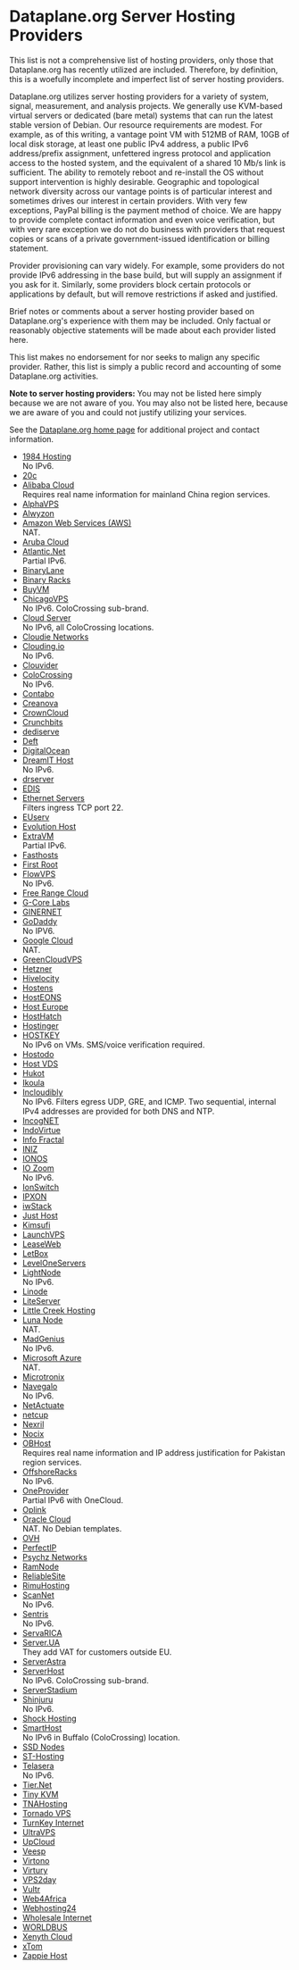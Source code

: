 # Dataplane.org Server Hosting Providers

This list is not a comprehensive list of hosting providers, only those
that Dataplane.org has recently utilized are included.  Therefore, by
definition, this is a woefully incomplete and imperfect list of server
hosting providers.

Dataplane.org utilizes server hosting providers for a variety of system,
signal, measurement, and analysis projects.  We generally use KVM-based
virtual servers or dedicated (bare metal) systems that can run the
latest stable version of Debian.  Our resource requirements are modest.
For example, as of this writing, a vantage point VM with 512MB of RAM,
10GB of local disk storage, at least one public IPv4 address, a public
IPv6 address/prefix assignment, unfettered ingress protocol and
application access to the hosted system, and the equivalent of a shared
10 Mb/s link is sufficient.  The ability to remotely reboot and
re-install the OS without support intervention is highly desirable.
Geographic and topological network diversity across our vantage points
is of particular interest and sometimes drives our interest in certain
providers.  With very few exceptions, PayPal billing is the payment
method of choice.  We are happy to provide complete contact information
and even voice verification, but with very rare exception we do not do
business with providers that request copies or scans of a private
government-issued identification or billing statement.

Provider provisioning can vary widely.  For example, some providers do
not provide IPv6 addressing in the base build, but will supply an
assignment if you ask for it.  Similarly, some providers block certain
protocols or applications by default, but will remove restrictions if
asked and justified.

Brief notes or comments about a server hosting provider based on
Dataplane.org's experience with them may be included.  Only factual or
reasonably objective statements will be made about each provider listed
here.

This list makes no endorsement for nor seeks to malign any specific
provider.  Rather, this list is simply a public record and accounting of
some Dataplane.org activities.

**Note to server hosting providers:** You may not be listed here simply
because we are not aware of you.  You may also not be listed here,
because we are aware of you and could not justify utilizing your
services.

See the [Dataplane.org home page](https://dataplane.org) for additional
project and contact information.

*   [1984 Hosting](https://1984.hosting)  
    No IPv6.
*   [20c](https://20c.com)
*   [Alibaba Cloud](https://www.alibabacloud.com)  
    Requires real name information for mainland China region services.
*   [AlphaVPS](https://alphavps.bg)
*   [Alwyzon](https://www.alwyzon.com)
*   [Amazon Web Services (AWS)](https://aws.amazon.com)  
    NAT.
*   [Aruba Cloud](https://www.arubacloud.com)  
*   [Atlantic.Net](https://atlantic.net)  
    Partial IPv6.
*   [BinaryLane](https://www.binarylane.com.au)
*   [Binary Racks](https://www.binaryracks.com)
*   [BuyVM](https://buyvm.net)
*   [ChicagoVPS](https://chicagovps.net)  
    No IPv6. ColoCrossing sub-brand.
*   [Cloud Server](https://cloudserver.net)  
    No IPv6, all ColoCrossing locations.
*   [Cloudie Networks](https://cloudie.sh)
*   [Clouding.io](https://clouding.io)  
    No IPv6.
*   [Clouvider](https://www.clouvider.com)
*   [ColoCrossing](https://www.colocrossing.com)  
    No IPv6.
*   [Contabo](https://contabo.com)
*   [Creanova](https://creanova.org)
*   [CrownCloud](https://crowncloud.net)
*   [Crunchbits](https://crunchbits.com)
*   [dediserve](https://www.dediserve.com)
*   [Deft](https://deft.com)
*   [DigitalOcean](https://www.digitalocean.com)
*   [DreamIT Host](https://dreamithost.com.au)  
    No IPv6.
*   [drserver](https://drserver.net)
*   [EDIS](https://www.edis.at)
*   [Ethernet Servers](https://www.ethernetservers.com)  
    Filters ingress TCP port 22.
*   [EUserv](https://euserv.com/en)
*   [Evolution Host](https://evolution-host.com)
*   [ExtraVM](https://extravm.com)  
    Partial IPv6.
*   [Fasthosts](https://www.fasthosts.co.uk)
*   [First Root](https://www.first-root.com)
*   [FlowVPS](https://flowvps.com)  
    No IPv6.
*   [Free Range Cloud](https://freerangecloud.com)
*   [G-Core Labs](https://gcore.com)  
*   [GINERNET](https://ginernet.com)
*   [GoDaddy](https://www.godaddy.com)  
    No IPV6.
*   [Google Cloud](https://cloud.google.com)  
    NAT.
*   [GreenCloudVPS](https://greencloudvps.com)
*   [Hetzner](https://www.hetzner.com)
*   [Hivelocity](https://hivelocity.net)
*   [Hostens](https://www.hostens.com)
*   [HostEONS](https://hosteons.com)
*   [Host Europe](https://www.hosteurope.de)
*   [HostHatch](https://hosthatch.com)
*   [Hostinger](https://www.hostinger.com)
*   [HOSTKEY](https://hostkey.com)  
    No IPv6 on VMs. SMS/voice verification required.
*   [Hostodo](https://hostodo.com)
*   [Host VDS](https://hostvds.com)
*   [Hukot](https://hukot.cz)
*   [Ikoula](https://www.ikoula.com)
*   [Incloudibly](https://incloudibly.net)  
    No IPv6. Filters egress UDP, GRE, and ICMP.  Two sequential, internal IPv4 addresses are provided for both DNS and NTP.
*   [IncogNET](https://incognet.io)
*   [IndoVirtue](https://indovirtue.com)
*   [Info Fractal](https://infofractal.io)
*   [INIZ](https://iniz.com)
*   [IONOS](https://www.ionos.com)
*   [IO Zoom](https://www.iozoom.com)  
    No IPv6.
*   [IonSwitch](https://www.ionswitch.com)
*   [IPXON](https://www.ipxon.com)
*   [iwStack](https://iwstack.com)
*   [Just Host](https://just.hosting)
*   [Kimsufi](https://www.kimsufi.com)
*   [LaunchVPS](https://launchvps.com)
*   [LeaseWeb](https://www.leaseweb.com)
*   [LetBox](https://letbox.com)
*   [LevelOneServers](https://leveloneservers.com)
*   [LightNode](https://www.lightnode.com)  
    No IPv6.
*   [Linode](https://www.linode.com)
*   [LiteServer](https://www.liteserver.nl)
*   [Little Creek Hosting](https://www.littlecreekhosting.com)
*   [Luna Node](https://lunanode.com)   
    NAT.
*   [MadGenius](https://www.madgenius.com)  
    No IPv6.
*   [Microsoft Azure](https://azure.microsoft.com)  
    NAT.
*   [Microtronix](https://www.microtronixdc.com)
*   [Navegalo](https://www.navegalo.com)  
    No IPv6.
*   [NetActuate](https://netactuate.com)
*   [netcup](https://www.netcup.eu)
*   [Nexril](//nexril.net)
*   [Nocix](https://www.nocix.net)
*   [OBHost](https://www.obhost.net)  
    Requires real name information and IP address justification for Pakistan region services.
*   [OffshoreRacks](https://www.offshoreracks.com)  
    No IPv6.
*   [OneProvider](https://oneprovider.com)  
    Partial IPv6 with OneCloud.
*   [Oplink](https://oplink.net)
*   [Oracle Cloud](https://cloud.oracle.com)  
    NAT. No Debian templates.
*   [OVH](https://www.ovh.com)
*   [PerfectIP](https://www.perfectip.net)
*   [Psychz Networks](https://www.psychz.net)
*   [RamNode](https://ramnode.com)
*   [ReliableSite](https://reliablesite.net)
*   [RimuHosting](https://rimuhosting.com)
*   [ScanNet](https://scannet.dk)  
    No IPv6.
*   [Sentris](https://sentris.com)  
    No IPv6.
*   [ServaRICA](https://servarica.com)
*   [Server.UA](https://server.ua)  
    They add VAT for customers outside EU.
*   [ServerAstra](https://serverastra.com)
*   [ServerHost](https://serverhost.com)  
    No IPv6.  ColoCrossing sub-brand.
*   [ServerStadium](https://serverstadium.com)
*   [Shinjuru](https://www.shinjiru.com)  
    No IPv6.
*   [Shock Hosting](https://shockhosting.net)
*   [SmartHost](https://smarthost.net)  
    No IPv6 in Buffalo (ColoCrossing) location.
*   [SSD Nodes](https://www.ssdnodes.com)
*   [ST-Hosting](https://st-hosting.com)
*   [Telasera](https://www.telasera.com)  
    No IPv6.
*   [Tier.Net](https://www.tier.net)
*   [Tiny KVM](https://tinykvm.com)
*   [TNAHosting](https://tnahosting.net)  
*   [Tornado VPS](https://tornadovps.com)
*   [TurnKey Internet](https://turnkeyinternet.net)
*   [UltraVPS](https://www.ultravps.eu)
*   [UpCloud](https://upcloud.com)
*   [Veesp](https://veesp.com)
*   [Virtono](https://www.virtono.com)
*   [Virtury](https://virtury.com)  
*   [VPS2day](https://www.vps2day.com)
*   [Vultr](https://www.vultr.com)
*   [Web4Africa](https://web4africa.com)
*   [Webhosting24](https://www.webhosting24.com)
*   [Wholesale Internet](https://www.wholesaleinternet.net)
*   [WORLDBUS](https://worldbus.ge)
*   [Xenyth Cloud](https://xenyth.net)
*   [xTom](https://xtom.com)
*   [Zappie Host](https://zappiehost.com)
